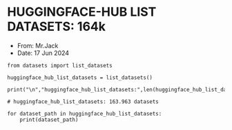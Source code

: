 # HUGGINGFACE-HUB LIST DATASETS: 164k
- From: Mr.Jack
- Date: 17 Jun 2024

```
from datasets import list_datasets

huggingface_hub_list_datasets = list_datasets()

print("\n","huggingface_hub_list_datasets:",len(huggingface_hub_list_datasets),"datasets")

# huggingface_hub_list_datasets: 163.963 datasets

for dataset_path in huggingface_hub_list_datasets:
    print(dataset_path)
```
